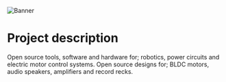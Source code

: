 ![Banner](./profile/media/kaepek-banner3.png)

# Project description

Open source tools, software and hardware for; robotics, power circuits and electric motor control systems. Open source designs for; BLDC motors, audio speakers, amplifiers and record recks.